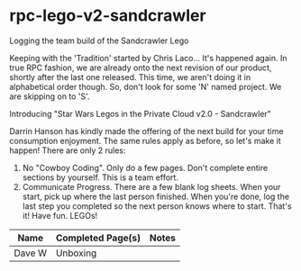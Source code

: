 rpc-lego-v2-sandcrawler
=======================

Logging the team build of the Sandcrawler Lego

Keeping with the 'Tradition' started by Chris Laco...
It's happened again.  In true RPC fashion, we are already onto the next revision of our product, shortly after the last one released.  This time, we aren't doing it in alphabetical order though.  So, don't look for some 'N' named project.  We are skipping on to 'S'.

Introducing "Star Wars Legos in the Private Cloud v2.0 - Sandcrawler"

Darrin Hanson has kindly made the offering of the next build for your time consumption enjoyment.  The same rules apply as before, so let's make it happen!
There are only 2 rules:
  1. No "Cowboy Coding". Only do a few pages. Don't complete entire sections by yourself. This is a team effort.
  2. Communicate Progress. There are a few blank log sheets. When your start, pick up where the last person finished. When you're done, log the last step you completed so the next person knows where to start.
That's it! Have fun. LEGOs!

| Name                                              | Completed Page(s) | Notes                                            |
|---------------------------------------------------|-------------------|--------------------------------------------------|
|Dave W                                             | Unboxing          |                                                  |
